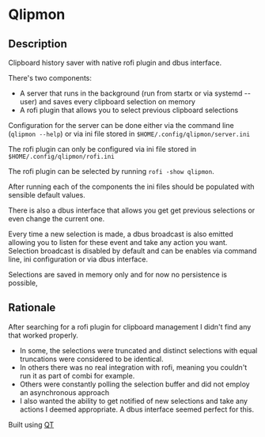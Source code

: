 # Qlipmon

## Description

Clipboard history saver with native rofi plugin and dbus interface.

There's two components:

 * A server that runs in the background (run from startx or via systemd --user) and saves every clipboard selection on memory
 * A rofi plugin that allows you to select previous clipboard selections

Configuration for the server can be done either via the command line (`qlipmon --help`) or via ini file stored in `$HOME/.config/qlipmon/server.ini`

The rofi plugin can only be configured via ini file stored in `$HOME/.config/qlipmon/rofi.ini`

The rofi plugin can be selected by running `rofi -show qlipmon`.

After running each of the components the ini files should be populated with sensible default values.

There is also a dbus interface that allows you get get previous selections or even change the current one.

Every time a new selection is made, a dbus broadcast is also emitted allowing you to listen for these event and take any action you want.
Selection broadcast is disabled by default and can be enables via command line, ini configuration or via dbus interface.

Selections are saved in memory only and for now no persistence is possible,


## Rationale

After searching for a rofi plugin for clipboard management I didn't find any that worked properly.

 * In some, the selections were truncated and distinct selections with equal truncations were considered to be identical.
 * In others there was no real integration with rofi, meaning you couldn't run it as part of combi for example.
 * Others were constantly polling the selection buffer and did not employ an asynchronous approach
 * I also wanted the ability to get notified of new selections and take any actions I deemed appropriate. A dbus interface seemed perfect for this.


Built using [QT](https://qt.io)
